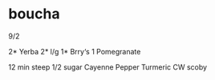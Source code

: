 # boucha

9/2

2* Yerba 
2* l/g
1* Brry‘s
1 Pomegranate

12 min steep
1/2 sugar 
Cayenne Pepper 
Turmeric 
CW scoby 


